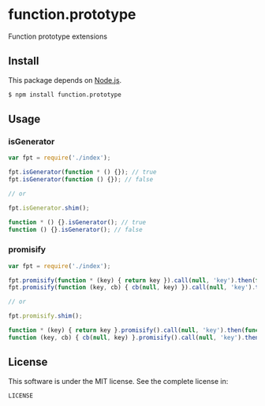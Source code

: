 # function.prototype

Function prototype extensions

## Install

This package depends on [Node.js](http://nodejs.org/).

```sh
$ npm install function.prototype
```

## Usage

### isGenerator

```js
var fpt = require('./index');

fpt.isGenerator(function * () {}); // true
fpt.isGenerator(function () {}); // false

// or

fpt.isGenerator.shim();

function * () {}.isGenerator(); // true
function () {}.isGenerator(); // false
```

### promisify

```js
var fpt = require('./index');

fpt.promisify(function * (key) { return key }).call(null, 'key').then(function(err, key) {});
fpt.promisify(function (key, cb) { cb(null, key) }).call(null, 'key').then(function(err, key) {});

// or

fpt.promisify.shim();

function * (key) { return key }.promisify().call(null, 'key').then(function(err, key) {});
function (key, cb) { cb(null, key) }.promisify().call(null, 'key').then(function(err, key) {});
```

## License

This software is under the MIT license. See the complete license in:

```
LICENSE
```